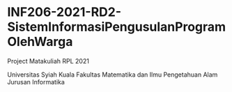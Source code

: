 # INF206-2021-RD2-SistemInformasiPengusulanProgramOlehWarga
Project Matakuliah RPL 2021

Universitas Syiah Kuala
Fakultas Matematika dan Ilmu Pengetahuan Alam
Jurusan Informatika

